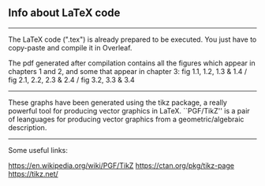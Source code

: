 Info about LaTeX code
-----------------------------------------------------------

------------------------------------------------------------

The LaTeX code (".tex") is already prepared to be executed. 
You just have to copy-paste and compile it in Overleaf.

The pdf generated after compilation contains all the figures which appear in chapters 1 and 2, and some that appear in chapter 3: 
fig 1.1, 1.2, 1.3 & 1.4 / fig 2.1, 2.2, 2.3 & 2.4 / fig 3.2, 3.3 & 3.4

------------------------------------------------------------

These graphs have been generated using the tikz package, a really powerful tool for producing vector graphics in LaTeX.
``PGF/TikZ'' is a pair of leanguages for producing vector graphics from a geometric/algebraic description.

------------------------------------------------------------
Some useful links:

https://en.wikipedia.org/wiki/PGF/TikZ
https://ctan.org/pkg/tikz-page
https://tikz.net/



